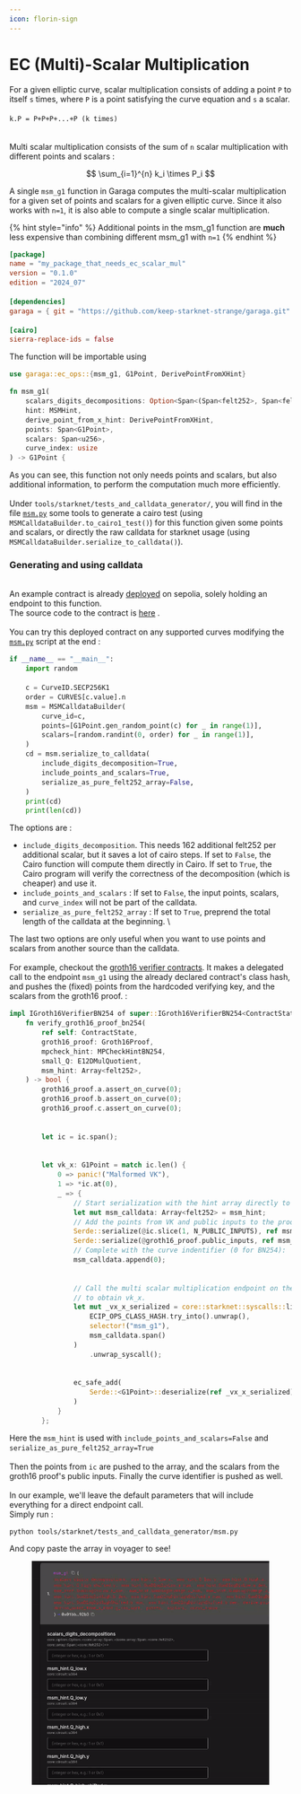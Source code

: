 ```yaml
---
icon: florin-sign
---
```


# EC (Multi)-Scalar Multiplication

For a given elliptic curve, scalar multiplication consists of adding a point  `P` to itself `s` times, where `P` is a point satisfying the curve equation and `s` a scalar. \
\
`k.P = P+P+P+...+P (k times)`\
\
\
Multi scalar multiplication consists of the sum of `n` scalar multiplication with different points and scalars :

$$
\sum_{i=1}^{n} k_i \times P_i
$$



A single `msm_g1` function in Garaga computes the multi-scalar multiplication for a given set of points and scalars for a given elliptic curve. Since it also works with `n=1`, it is also able to compute a single scalar multiplication.

{% hint style="info" %}
Additional points in the msm\_g1 function are **much** less expensive than combining different msm\_g1 with `n=1`
{% endhint %}

```toml
[package]
name = "my_package_that_needs_ec_scalar_mul"
version = "0.1.0"
edition = "2024_07"

[dependencies]
garaga = { git = "https://github.com/keep-starknet-strange/garaga.git" }

[cairo]
sierra-replace-ids = false
```

The function will be importable using&#x20;

```rust
use garaga::ec_ops::{msm_g1, G1Point, DerivePointFromXHint}
```

```rust
fn msm_g1(
    scalars_digits_decompositions: Option<Span<(Span<felt252>, Span<felt252>)>>,
    hint: MSMHint,
    derive_point_from_x_hint: DerivePointFromXHint,
    points: Span<G1Point>,
    scalars: Span<u256>,
    curve_index: usize
) -> G1Point {
```

As you can see, this function not only needs points and scalars, but also additional information, to perform the computation much more efficiently. \
\
Under `tools/starknet/tests_and_calldata_generator/`, you will find in the file [`msm.py`](https://github.com/keep-starknet-strange/garaga/blob/main/tools/starknet/tests\_and\_calldata\_generators/msm.py) some tools to generate a cairo test (using `MSMCalldataBuilder.to_cairo1_test()`) for this function given some points and scalars, or directly the raw calldata for starknet usage (using `MSMCalldataBuilder.serialize_to_calldata()`).&#x20;

### Generating and using calldata

\
An example contract is already [deployed](https://sepolia.voyager.online/contract/0x012686bdb4ca3f22ffc93dfe1e24d72294aac38a4f6b997b456fb4368fb3390b#readContract) on sepolia, solely holding an endpoint to this function. \
The source code to the contract is [here](https://github.com/keep-starknet-strange/garaga/blob/main/src/contracts/universal\_ecip/src/lib.cairo) .\
\
You can try this deployed contract on any supported curves modifying the [`msm.py`](https://github.com/keep-starknet-strange/garaga/blob/main/hydra/garaga/starknet/tests\_and\_calldata\_generators/msm.py) script at the end :&#x20;

```python
if __name__ == "__main__":
    import random

    c = CurveID.SECP256K1
    order = CURVES[c.value].n
    msm = MSMCalldataBuilder(
        curve_id=c,
        points=[G1Point.gen_random_point(c) for _ in range(1)],
        scalars=[random.randint(0, order) for _ in range(1)],
    )
    cd = msm.serialize_to_calldata(
        include_digits_decomposition=True,
        include_points_and_scalars=True,
        serialize_as_pure_felt252_array=False,
    )
    print(cd)
    print(len(cd))
```

The options are :

* `include_digits_decomposition`. This needs 162 additional felt252 per additional scalar, but it saves a lot of cairo steps. If set to `False`, the Cairo function will compute them directly in Cairo. If set to `True`, the Cairo program will verify the correctness of the decomposition (which is cheaper) and use it.
* `include_points_and_scalars` : If set to `False`, the input points, scalars, and `curve_index` will not be part of the calldata.
* `serialize_as_pure_felt252_array` : If set to `True`, preprend the total length of the calldata at the beginning. \


The last two options are only useful when you want to use points and scalars from another source than the calldata. \
\
For example, checkout the [groth16 verifier contracts](https://github.com/keep-starknet-strange/garaga/blob/8b6dddb9738c62a140fcbd3f9a80208ff07b9853/src/cairo/contracts/groth16\_example\_bn254/src/groth16\_verifier.cairo#L34-L73). It makes a delegated call to the endpoint `msm_g1`  using the already declared contract's class hash, and pushes the (fixed) points from the hardcoded verifying key, and the scalars from the groth16 proof. :

```rust
impl IGroth16VerifierBN254 of super::IGroth16VerifierBN254<ContractState> {
    fn verify_groth16_proof_bn254(
        ref self: ContractState,
        groth16_proof: Groth16Proof,
        mpcheck_hint: MPCheckHintBN254,
        small_Q: E12DMulQuotient,
        msm_hint: Array<felt252>,
    ) -> bool {
        groth16_proof.a.assert_on_curve(0);
        groth16_proof.b.assert_on_curve(0);
        groth16_proof.c.assert_on_curve(0);


        let ic = ic.span();


        let vk_x: G1Point = match ic.len() {
            0 => panic!("Malformed VK"),
            1 => *ic.at(0),
            _ => {
                // Start serialization with the hint array directly to avoid copying it.
                let mut msm_calldata: Array<felt252> = msm_hint;
                // Add the points from VK and public inputs to the proof.
                Serde::serialize(@ic.slice(1, N_PUBLIC_INPUTS), ref msm_calldata);
                Serde::serialize(@groth16_proof.public_inputs, ref msm_calldata);
                // Complete with the curve indentifier (0 for BN254):
                msm_calldata.append(0);


                // Call the multi scalar multiplication endpoint on the Garaga ECIP ops contract
                // to obtain vk_x.
                let mut _vx_x_serialized = core::starknet::syscalls::library_call_syscall(
                    ECIP_OPS_CLASS_HASH.try_into().unwrap(),
                    selector!("msm_g1"),
                    msm_calldata.span()
                )
                    .unwrap_syscall();


                ec_safe_add(
                    Serde::<G1Point>::deserialize(ref _vx_x_serialized).unwrap(), *ic.at(0), 0
                )
            }
        };
```

Here the `msm_hint` is used with `include_points_and_scalars=False` and `serialize_as_pure_felt252_array=True`\
\
Then the points from `ic` are pushed to the array, and the scalars from the groth16 proof's public inputs. Finally the curve identifier is pushed as well. \
\
In our example, we'll leave the default parameters that will include everything for a direct endpoint call. \
Simply run :

```
python tools/starknet/tests_and_calldata_generator/msm.py
```

And copy paste the array in voyager to see!

<figure><img src="../.gitbook/assets/ezgif-7-46048b79f9.gif" alt=""><figcaption></figcaption></figure>
